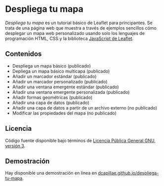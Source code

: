# Despliega tu mapa

*Despliega tu mapa* es un tutorial básico de Leaflet para principantes. Se trata de una página web que muestra a través de ejemplos sencillos cómo desplegar un mapa web personalizado usando solo los lenguajes de programación HTML, CSS y la biblioteca [JavaScript de Leaflet](https://leafletjs.com/).

## Contenidos

- Despliega un mapa básico (publicado)
- Depliega un mapa básico multicapa (publicado)
- Añadir un marcador estándar (publicado)
- Añadir un marcador personalizado (publicado)
- Añadir una ventana emergente estándar (publicado)
- Añadir una ventana emergente personalizada (publicado)
- Añadir formas geométricas (publicado)
- Añadir una capa de datos (publicado)
- Añadir una capa de datos a partir de un archivo externo (no publicado)
- Modificar las propiedades del mapa (no publicado)
 
## Licencia

Código fuente disponible bajo términos de [Licencia Pública General GNU, versión 3](https://www.gnu.org/licenses/gpl-3.0-standalone.html).

## Demostración

Hay disponible una demostración en línea en [dcapillae.github.io/despliega-tu-mapa](https://dcapillae.github.io/despliega-tu-mapa).
